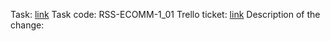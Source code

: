 Task: [link](https://github.com/rolling-scopes-school/tasks/blob/master/tasks/eCommerce-Application/Sprints/Sprint1/RSS-ECOMM-1_01.md)
Task code: RSS-ECOMM-1_01
Trello ticket: [link](https://trello.com/c/xHUgKm5J/4-repo-setup-readme-gitignore-dependencies)
Description of the change:
